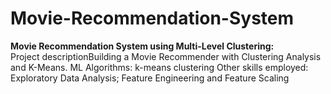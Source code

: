 # Movie-Recommendation-System
**Movie Recommendation System using Multi-Level Clustering:**  
Project descriptionBuilding a Movie Recommender with Clustering Analysis and K-Means.  ML Algorithms: k-means clustering  Other skills employed: Exploratory Data Analysis; Feature Engineering and Feature Scaling

